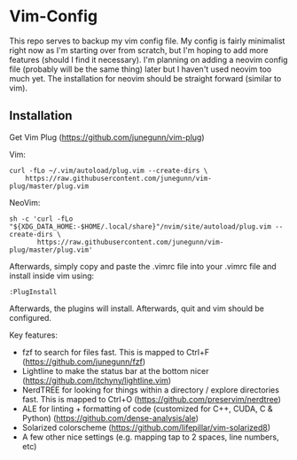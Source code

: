 # Vim-Config

This repo serves to backup my vim config file. My config is fairly minimalist right now as I'm starting over from scratch, but I'm hoping to add more features (should I find it necessary). I'm planning on adding a neovim config file (probably will be the same thing) later but I haven't used neovim too much yet. The installation for neovim should be straight forward (similar to vim). 

## Installation
Get Vim Plug (https://github.com/junegunn/vim-plug)

Vim: 
```
curl -fLo ~/.vim/autoload/plug.vim --create-dirs \
    https://raw.githubusercontent.com/junegunn/vim-plug/master/plug.vim
```

NeoVim: 
```
sh -c 'curl -fLo "${XDG_DATA_HOME:-$HOME/.local/share}"/nvim/site/autoload/plug.vim --create-dirs \
       https://raw.githubusercontent.com/junegunn/vim-plug/master/plug.vim'
```

Afterwards, simply copy and paste the .vimrc file into your .vimrc file and install inside vim using:
```
:PlugInstall
```

Afterwards, the plugins will install. Afterwards, quit and vim should be configured.

Key features:
- fzf to search for files fast. This is mapped to Ctrl+F (https://github.com/junegunn/fzf)
- Lightline to make the status bar at the bottom nicer (https://github.com/itchyny/lightline.vim)
- NerdTREE for looking for things within a directory / explore directories fast. This is mapped to Ctrl+O (https://github.com/preservim/nerdtree)
- ALE for linting + formatting of code (customized for C++, CUDA, C & Python) (https://github.com/dense-analysis/ale)
- Solarized colorscheme (https://github.com/lifepillar/vim-solarized8)
- A few other nice settings (e.g. mapping tap to 2 spaces, line numbers, etc)
